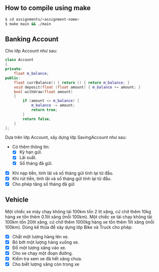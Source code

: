 <!-- * Nội dung: bài 6.2 và 6.3 trong slides 6. -->

## How to compile using make
```bash 
$ cd assignments/<assignment-name>
$ make main && ./main
```

## Banking Account 
Cho lớp Account như sau:

```C++
class Account 
{
private:
    float m_balance;
public:
    float currBalance() { return () { return m_balance; }
    void deposit(float (float amount) { m_balance += amount; }
    bool withdraw(float amount)
    {
        if (amount <= m_balance) {
            m_balance -= amount;
            return true; 
        }
        return false;
    }
}; 
```

Dựa trên lớp Account, xây dựng lớp SavingAccount như sau:
- Có thêm thông tin:
    - [x] Kỳ hạn gửi.
    - [x] Lãi suất.
    - [x] Số tháng đã gửi.
- [x] Khi nạp tiền, tính lãi và số tháng gửi tính lại từ đầu.
- [x] Khi rút tiền, tính lãi và số tháng gửi tính lại từ đầu.
- [x] Cho phép tăng số tháng đã gửi

## Vehicle

Một chiếc xe máy chạy không tải 100km tốn 2 lit xăng, cứ chở thêm 10kg hàng xe tốn thêm 0.1lit xăng (mỗi 100km). 
Một chiếc xe tải chạy không tải 100km tốn 20lit xăng, cứ chở thêm 1000kg hàng xe tốn thêm 1lit xăng (mỗi 100km). 
Dùng kế thừa để xây dựng lớp Bike và Truck cho phép:

- [x] Chất một lượng hàng lên xe.
- [x] Bỏ bớt một lượng hàng xuống xe.
- [x] Đổ một lượng xăng vào xe.
- [x] Cho xe chạy một đoạn đường.
- [x] Kiểm tra xem xe đã hết xăng chưa.
- [x] Cho biết lượng xăng còn trong xe
